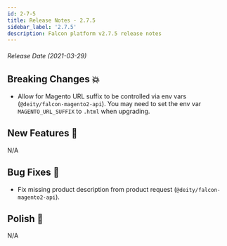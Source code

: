 ```yaml
---
id: 2-7-5
title: Release Notes - 2.7.5
sidebar_label: '2.7.5'
description: Falcon platform v2.7.5 release notes
---
```


###### Release Date (2021-03-29)

## Breaking Changes 💥

- Allow for Magento URL suffix to be controlled via env vars (`@deity/falcon-magento2-api`).  You may need to set the env var `MAGENTO_URL_SUFFIX` to `.html` when upgrading.

## New Features 🚀

N/A

## Bug Fixes 🐛

- Fix missing product description from product request (`@deity/falcon-magento2-api`).

## Polish 💅

N/A
